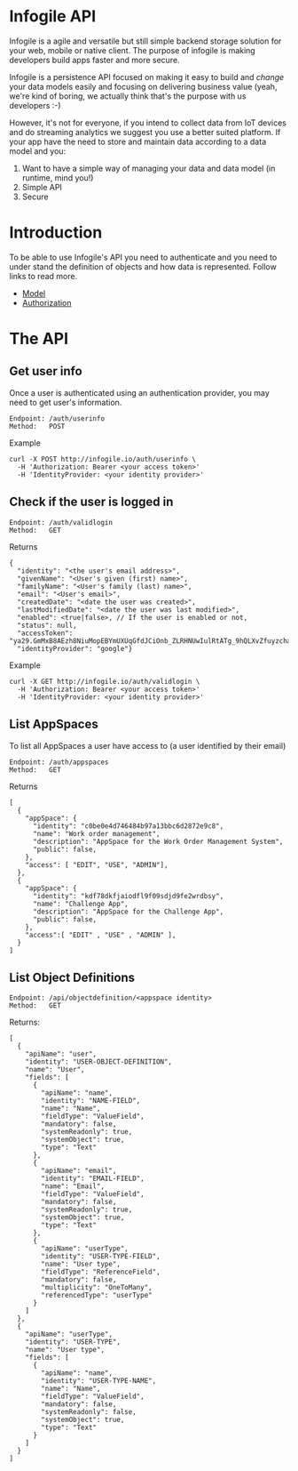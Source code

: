 # Infogile API

Infogile is a agile and versatile but still simple backend storage solution for your web, mobile or native client. The purpose of infogile is making developers build apps faster and more secure. 

Infogile is a persistence API focused on making it easy to build and *change* your data models easily and focusing on delivering business value (yeah, we're kind of boring, we actually think that's the purpose with us developers :-)

However, it's not for everyone, if you intend to collect data from IoT devices and do streaming analytics we suggest you use a better suited platform. If your app have the need to store and maintain data according to a data model and you:
1. Want to have a simple way of managing your data and data model (in runtime, mind you!)
2. Simple API 
3. Secure

# Introduction
To be able to use Infogile's API you need to authenticate and you need to under stand the definition of objects and how
data is represented. Follow links to read more.

- [Model](concepts/model.md)
- [Authorization](authorization.md)


# The API
## Get user info
Once a user is authenticated using an authentication provider, you may need to get user's information.

````
Endpoint: /auth/userinfo
Method:   POST
````

Example
````
curl -X POST http://infogile.io/auth/userinfo \
  -H 'Authorization: Bearer <your access token>'
  -H 'IdentityProvider: <your identity provider>' 
````

## Check if the user is logged in
````
Endpoint: /auth/validlogin
Method:   GET
````

Returns
````json5
{
  "identity": "<the user's email address>",
  "givenName": "<User's given (first) name>",
  "familyName": "<User's family (last) name>",
  "email": "<User's email>",
  "createdDate": "<date the user was created>",
  "lastModifiedDate": "<date the user was last modified>",
  "enabled": <true|false>, // If the user is enabled or not,
  "status": null,
  "accessToken": "ya29.GmMxB8AEzh8NiuMopEBYmUXUqGfdJCiOnb_ZLRHNUwIulRtATg_9hQLXvZfuyzchaAierJstRp7upTHZPxrtVyw8_endkWzMeNL8QL1LnDDALTqDTt9lef_3Ct247Vt76LLxRY4",
  "identityProvider": "google"}
````

Example
````
curl -X GET http://infogile.io/auth/validlogin \
  -H 'Authorization: Bearer <your access token>'
  -H 'IdentityProvider: <your identity provider>' 
````

## List AppSpaces
To list all AppSpaces a user have access to (a user identified by their email)

````
Endpoint: /auth/appspaces
Method:   GET 
````

Returns
````json5
[
  {
    "appSpace": {
      "identity": "c0be0e4d746484b97a13bbc6d2872e9c8",
      "name": "Work order management",
      "description": "AppSpace for the Work Order Management System",
      "public": false,
    },
    "access": [ "EDIT", "USE", "ADMIN"],
  },
  {
    "appSpace": {
      "identity": "kdf78dkfjaiodfl9f09sdjd9fe2wrdbsy",
      "name": "Challenge App", 
      "description": "AppSpace for the Challenge App",
      "public": false,
    },
    "access":[ "EDIT" , "USE" , "ADMIN" ],
  }
]
````

## List Object Definitions
````
Endpoint: /api/objectdefinition/<appspace identity>
Method:   GET
````

Returns:
````json5
[
  {
    "apiName": "user",
    "identity": "USER-OBJECT-DEFINITION",
    "name": "User",
    "fields": [
      {
        "apiName": "name",
        "identity": "NAME-FIELD",
        "name": "Name",
        "fieldType": "ValueField",
        "mandatory": false,
        "systemReadonly": true,
        "systemObject": true,
        "type": "Text"
      },
      {
        "apiName": "email",
        "identity": "EMAIL-FIELD",
        "name": "Email",
        "fieldType": "ValueField",
        "mandatory": false,
        "systemReadonly": true,
        "systemObject": true,
        "type": "Text"
      },
      {
        "apiName": "userType",
        "identity": "USER-TYPE-FIELD",
        "name": "User type",
        "fieldType": "ReferenceField",
        "mandatory": false,
        "multiplicity": "OneToMany",
        "referencedType": "userType"
      }
    ]
  },
  {
    "apiName": "userType",
    "identity": "USER-TYPE",
    "name": "User type",
    "fields": [
      {
        "apiName": "name",
        "identity": "USER-TYPE-NAME",
        "name": "Name",
        "fieldType": "ValueField",
        "mandatory": false,
        "systemReadonly": false,
        "systemObject": true,
        "type": "Text"
      }
    ]
  }
]
````